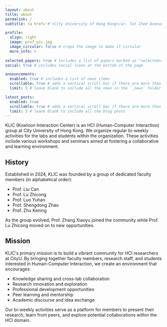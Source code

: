 ```yaml
---
layout: about
title: about
permalink: /
subtitle: <a href='#'>City University of Hong Kong</a>. Tat Chee Avenue, Kowloon Tong, Kowloon, Hong Kong, China

profile:
  align: right
  image: prof_pic.jpg
  image_circular: false # crops the image to make it circular
  more_info: >
    
selected_papers: true # includes a list of papers marked as "selected={true}"
social: true # includes social icons at the bottom of the page

announcements:
  enabled: true # includes a list of news items
  scrollable: true # adds a vertical scroll bar if there are more than 3 news items
  limit: 5 # leave blank to include all the news in the `_news` folder

latest_posts:
  enabled: true
  scrollable: true # adds a vertical scroll bar if there are more than 3 new posts items
  limit: 3 # leave blank to include all the blog posts
---
```


KLIC (Kowloon Interaction Center) is an HCI (Human-Computer Interaction) group at City University of Hong Kong. We organize regular bi-weekly activities for the labs and students within the organization. These activities include various workshops and seminars aimed at fostering a collaborative and learning environment.

## History
Established in 2024, KLIC was founded by a group of dedicated faculty members (in alphabetical order):
* Prof. Liu Can
* Prof. Lu Zhicong
* Prof. Luo Yuhan
* Prof. Shengdong Zhao
* Prof. Zhu Kening

As the group evolved, Prof. Zhang Xiaoyu joined the community while Prof. Lu Zhicong moved on to new opportunities.

## Mission
KLIC's primary mission is to build a vibrant community for HCI researchers at CityU. By bringing together faculty members, research staff, and students interested in Human-Computer Interaction, we create an environment that encourages:
* Knowledge sharing and cross-lab collaboration
* Research innovation and exploration
* Professional development opportunities
* Peer learning and mentorship
* Academic discourse and idea exchange

Our bi-weekly activities serve as a platform for members to present their research, learn from peers, and explore potential collaborations within the HCI domain.